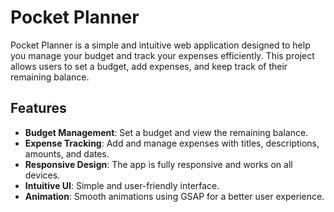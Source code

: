 # Pocket Planner

Pocket Planner is a simple and intuitive web application designed to help you manage your budget and track your expenses efficiently. This project allows users to set a budget, add expenses, and keep track of their remaining balance.

## Features

- **Budget Management**: Set a budget and view the remaining balance.
- **Expense Tracking**: Add and manage expenses with titles, descriptions, amounts, and dates.
- **Responsive Design**: The app is fully responsive and works on all devices.
- **Intuitive UI**: Simple and user-friendly interface.
- **Animation**: Smooth animations using GSAP for a better user experience.

